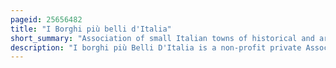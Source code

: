 ```yaml
---
pageid: 25656482
title: "I Borghi più belli d'Italia"
short_summary: "Association of small Italian towns of historical and artistic interest"
description: "I borghi più Belli D'Italia is a non-profit private Association of small italian Towns of strong historical and artistic Interest, that was founded in March 2001 on the Initiative of the Tourism Council of the National Association of italian Municipalities, with the Aim of preserving and maintaining Villages of Quality Heritage. Its Motto is il Fascino Dell'Italie Nascosta."
---
```

